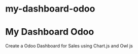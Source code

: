 # my-dashboard-odoo
My Dashboard Odoo
=================

Create a Odoo Dashboard for Sales using Chart.js and Owl js
